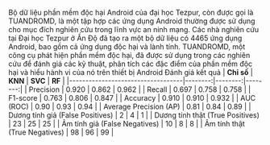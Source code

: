 Bộ dữ liệu phần mềm độc hại Android của đại học Tezpur, còn được gọi là TUANDROMD, là một tập hợp các ứng dụng Android thường được sử dụng cho mục đích nghiên cứu trong lĩnh vực an ninh mạng. Các nhà nghiên cứu tại Đại học Tezpur ở Ấn Độ đã tạo ra một bộ dữ liệu có 4465 ứng dụng Android, bao gồm cả ứng dụng độc hại và lành tính. TUANDROMD, một công cụ phát hiện phần mềm độc hại, đã được sử dụng trong các nghiên cứu để đánh giá các kỹ thuật, phân tích các đặc điểm của phần mềm độc hại và hiểu hành vi của nó trên thiết bị Android
Đánh giá kết quả
| **Chỉ số**                         | **KNN** | **SVC** | **RF**  |
|-----------------------------------|--------:|--------:|--------:|
| Precision                         | 0.920   | 0.862   | 0.962   |
| Recall                            | 0.697   | 0.758   | 0.758   |
| F1-score                          | 0.763   | 0.806   | 0.847   |
| Accuracy                          | 0.910   | 0.910   | 0.932   |
| AUC (ROC)                         | 0.90    | 0.93    | 0.94    |
| Average Precision (AP)           | 0.81    | 0.84    | 0.89    |
| Dương tính giả (False Positives) | 2       | 4       | 1       |
| Dương tính thật (True Positives) | 23      | 25      | 25      |
| Âm tính giả (False Negatives)    | 10      | 8       | 8       |
| Âm tính thật (True Negatives)    | 98      | 96      | 99      |
